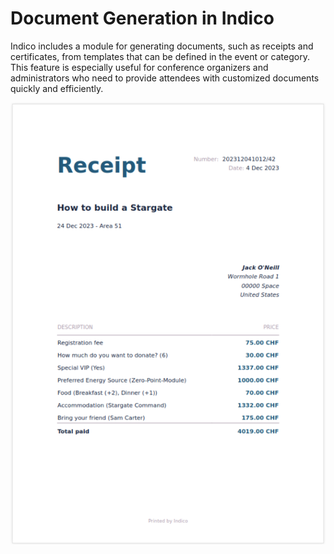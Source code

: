 # Document Generation in Indico

Indico includes a module for generating documents, such as receipts and certificates, from templates that can be defined in the event or category. This feature is especially useful for conference organizers and administrators who need to provide attendees with customized documents quickly and efficiently.

![](../assets/document_templates/receipt-example.png)
